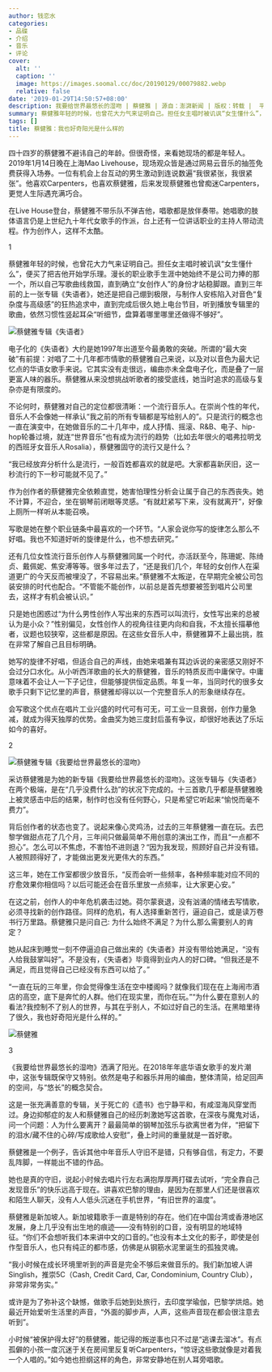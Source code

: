 ```yaml
---
author: 钱恋水
categories:
- 品碟
- 介绍
- 音乐
- 评论
cover:
  alt: ''
  caption: ''
  image: https://images.soomal.cc/doc/20190129/00079882.webp
  relative: false
date: '2019-01-29T14:50:57+08:00'
description: 我要给世界最悠长的湿吻 | 蔡健雅 | 源自：澎湃新闻 | 版权：转载 |  平均/总评分：10.00/10
summary: 蔡健雅年轻的时候，也曾花大力气来证明自己。担任女主唱时被讥讽“女生懂什么”，便买了把吉他开始学乐理。漫长的职业歌手生涯中她始终不是公司力捧的那一个，所以自己写歌曲线救国，直到确立“女创作人”的身份才站稳脚跟……
tags: []
title: 蔡健雅：我也好奇阳光是什么样的
---
```


四十四岁的蔡健雅不避讳自己的年龄。但很奇怪，来看她现场的都是年轻人。2019年1月14日晚在上海Mao Livehouse，现场观众皆是通过网易云音乐的抽签免费获得入场券。一位有机会上台互动的男生激动到连说数遍“我很紧张，我很紧张”。他喜欢Carpenters，也喜欢蔡健雅，后来发现蔡健雅也曾痴迷Carpenters，更觉人生际遇充满巧合。

在Live House登台，蔡健雅不带乐队不弹吉他，唱歌都是放伴奏带。她唱歌的肢体语言仍是上世纪九十年代女歌手的作派，台上还有一位讲话职业的主持人带动流程。作为创作人，这样不太酷。

1

蔡健雅年轻的时候，也曾花大力气来证明自己。担任女主唱时被讥讽“女生懂什么”，便买了把吉他开始学乐理。漫长的职业歌手生涯中她始终不是公司力捧的那一个，所以自己写歌曲线救国，直到确立“女创作人”的身份才站稳脚跟。直到三年前的上一张专辑《失语者》，她还是把自己绷到极限，与制作人安栋陷入对音色“复杂度与高级感”的狂热追求中，直到完成后很久她上电台节目，听到播放专辑里的歌曲，依然习惯性竖起耳朵“听细节，盘算着哪里哪里还做得不够好”。

![蔡健雅专辑《失语者》](https://images.soomal.cc/doc/20160105/00057665_01.webp)





电子化的《失语者》大约是她1997年出道至今最勇敢的突破。所谓的“最大突破”有前提：对唱了二十几年都市情歌的蔡健雅自己来说，以及对以音色为最大记忆点的华语女歌手来说。它其实没有走很远，编曲亦未全盘电子化，而是叠了一层更富人味的器乐。蔡健雅从来没想挑战听歌者的接受底线，她当时追求的高级与复杂亦是有限度的。

不论何时，蔡健雅对自己的定位都很清晰：一个流行音乐人。在崇尚个性的年代，音乐人不会像她一样承认“我之前的所有专辑都是写给别人的”。只是流行的概念也一直在演变中，在她做音乐的二十几年中，成人抒情、摇滚、R&B、电子、hip-hop轮番过境，就连“世界音乐”也有成为流行的趋势（比如去年很火的唱弗拉明戈的西班牙女音乐人Rosalia），蔡健雅固守的流行又是什么？

“我已经放弃分析什么是流行，一般百姓都喜欢的就是吧。大家都喜新厌旧，这一秒流行的下一秒可能就不见了。”

作为创作者的蔡健雅完全依赖直觉，她害怕理性分析会让属于自己的东西丧失。她不计算，不迎合，坐在钢琴前闭眼等灵感。“有就赶紧写下来，没有就离开”，好像上厕所一样听从本能召唤。

写歌是她在整个职业链条中最喜欢的一个环节。“人家会说你写的旋律怎么那么不好唱。我也不知道好听的旋律是什么，也不想去研究。”

还有几位女性流行音乐创作人与蔡健雅同属一个时代，亦活跃至今，陈珊妮、陈绮贞、戴佩妮、焦安溥等等。很多年过去了，“还是我们几个，年轻的女创作人在渠道更广的今天反而被埋没了，不容易出来。”蔡健雅不太叛逆，在早期完全被公司包装安排的时代也配合。“不管能不能创作，以前总是首先想要被签到唱片公司里去，这样才有机会被认识。”

只是她也困惑过“为什么男性创作人写出来的东西可以叫流行，女性写出来的总被认为是小众？”性别偏见，女性创作人的视角往往更内向和自我，不太擅长描摹他者，议题也较狭窄，这些都是原因。在这些女音乐人中，蔡健雅算不上最出挑，胜在非常了解自己且目标明确。

她写的旋律不好唱，但适合自己的声线，由她来唱兼有耳边诉说的亲密感又刚好不会过分口水化。从小听西洋歌曲的长大的蔡健雅，音乐的特质反而中庸保守。中庸意味着不会让人一下子记住，但能够提供恒定品质。年复一年，当同时代的很多女歌手只剩下记忆里的声音，蔡健雅却得以以一个完整音乐人的形象继续存在。

会写歌这个优点在唱片工业兴盛的时代可有可无，可工业一旦衰弱，创作力量急减，就成为得天独厚的优势。金曲奖为她三度封后虽有争议，却很好地表达了乐坛如今的喜好。

2

![蔡健雅专辑《我要给世界最悠长的湿吻》](https://images.soomal.cc/doc/20190129/00079880_01.webp)





采访蔡健雅是为她的新专辑《我要给世界最悠长的湿吻》。这张专辑与《失语者》在两个极端，是在“几乎没费什么劲”的状况下完成的。十三首歌几乎都是蔡健雅晚上被灵感击中后的结果，制作时也没有任何野心，只是希望它听起来“愉悦而毫不费力”。

背后创作者的状态也变了。说起来像心灵鸡汤，过去的三年蔡健雅一直在玩。去巴黎学做甜点花了几个月，三年间只做最简单不用创意的演出工作，而且“一点都不担心”。怎么可以不焦虑，不害怕不进则退？“因为我发现，照顾好自己并没有错。人被照顾得好了，才能做出更发光更伟大的东西。”

这三年，她在工作室都很少放音乐，“反而会听一些频率，各种频率能对应不同的疗愈效果你相信吗？以后可能还会在音乐里放一点频率，让大家更心安。”

在这之前，创作人的中年危机袭击过她。荷尔蒙衰退，没有汹涌的情绪去写情歌，必须寻找新的创作路径。同样的危机，有人选择重新苦行，逼迫自己，或是读万卷书行万里路。蔡健雅只是问自己: 为什么始终不满足？为什么那么需要别人的肯定？

她从起床到睡觉一刻不停逼迫自己做出来的《失语者》并没有带给她满足，“没有人给我鼓掌叫好”。不是没有，《失语者》毕竟得到业内人的好口碑。“但我还是不满足，而且觉得自己已经没有东西可以给了。”

“一直在玩的三年里，你会觉得像生活在空中楼阁吗？就像我们现在在上海闹市酒店的高空，底下是奔忙的人群。他们在现实里，而你在玩。”“为什么要在意别人的看法?我控制不了别人的世界，与其在乎别人，不如过好自己的生活。在黑暗里待了很久，我也好奇阳光是什么样的。”

![蔡健雅](https://images.soomal.cc/doc/20190129/00079882.webp)





3

《我要给世界最悠长的湿吻》洒满了阳光。在2018年年底华语女歌手的发片潮中，这张专辑既保守又特别。依然是电子和器乐并用的编曲，整体清简，给足回声的空间，与“悠长”的概念契合。

这是一张充满善意的专辑，关于死亡的《遗书》也宁静平和，有咸湿海风穿堂而过。身边抑郁症的友人和蔡健雅自己的经历刺激她写这首歌，在深夜与魔鬼对话，问一个问题：人为什么要离开？最最简单的钢琴加弦乐与欲离世者为伴，“把留下的泪水/藏不住的心碎/写成歌给人安慰”，叠上时间的重量就是一首好歌。

蔡健雅是一个例子，告诉其他中年音乐人守旧不是错，只有够自信，有定力，不要乱阵脚，一样能出不错的作品。

她也是真的守旧，说起小时候去唱片行左右满抱厚厚两打碟去试听，“完全靠自己发现音乐”的快乐远高于现在。讲喜欢巴黎的理由，是因为在那里人们还是很喜欢和陌生人聊天，没有人人低头沉迷在手机世界，“有旧世界的温度”。

蔡健雅是新加坡人。新加坡籍歌手一直是特别的存在。他们在中国台湾或香港地区发展，身上几乎没有出生地的痕迹――没有特别的口音，没有明显的地域特征。“你们不会想听我们本来讲中文的口音的。”也没有本土文化的影子，即使是创作型音乐人，也只有纯正的都市感，仿佛是从钢筋水泥里诞生的孤独灵魂。

“我小时候在成长环境里听到的声音是完全不够后来做音乐的。我们新加坡人讲Singlish，推崇5C（Cash, Credit Card, Car, Condominium, Country Club），非常非常务实。”

或许是为了弥补这个缺憾，做歌手后她到处旅行，去印度学瑜伽，巴黎学烘焙。她最近开始爱听生活里的声音，“外面的脚步声，人声，这些声音现在都会很注意去听到”。

小时候“被保护得太好”的蔡健雅，能记得的叛逆事也只不过是“逃课去溜冰”。有点孤僻的小孩一度沉迷于关在房间里反复听Carpenters，“惊讶这些歌就像是对着我一个人唱的。”如今她也担纲这样的角色，非常安静地在别人耳旁唱歌。